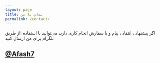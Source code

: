 ```yaml
---
layout: page
title: تماس با من
permalink: /contact/
---
```

اگر پیشنهاد ، انتقاد ، پیام و یا سفارش انجام کاری دارید می‌توانید با استفاده :از طریق تلگرام برای من ارسال کنید

[@Afash7](https://t.me/Afash7)
---
